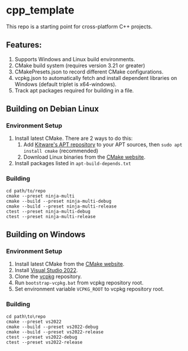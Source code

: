 # cpp_template

This repo is a starting point for cross-platform C++ projects.

## Features:
1. Supports Windows and Linux build environments.
1. CMake build system (requires version 3.21 or greater)
1. CMakePresets.json to record different CMake configurations.
1. vcpkg.json to automatically fetch and install dependent libraries on Windows (default triplet is x64-windows).
1. Track apt packages required for building in a file.

## Building on Debian Linux
### Environment Setup
1. Install latest CMake. There are 2 ways to do this:
    1. Add [Kitware's APT repository](https://apt.kitware.com/) to your APT sources, then `sudo apt install cmake` (recommended)
    1. Download Linux binaries from the [CMake website](https://cmake.org/download/). 
1. Install packages listed in `apt-build-depends.txt`
### Building
```
cd path/to/repo
cmake --preset ninja-multi
cmake --build --preset ninja-multi-debug
cmake --build --preset ninja-multi-release
ctest --preset ninja-multi-debug
ctest --preset ninja-multi-release
```

## Building on Windows
### Environment Setup
1. Install latest CMake from the [CMake website](https://cmake.org/download/).
1. Install [Visual Studio 2022](https://visualstudio.microsoft.com/downloads/).
1. Clone the [vcpkg](https://github.com/Microsoft/vcpkg) repository.
1. Run `bootstrap-vcpkg.bat` from vcpkg repository root.
1. Set environment variable `VCPKG_ROOT` to vcpkg repository root.
### Building
```
cd path\to\repo
cmake --preset vs2022
cmake --build --preset vs2022-debug
cmake --build --preset vs2022-release
ctest --preset vs2022-debug
ctest --preset vs2022-release
```
